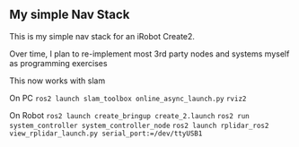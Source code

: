 ## My simple Nav Stack
This is my simple nav stack for an iRobot Create2.

Over time, I plan to re-implement most 3rd party nodes and systems myself as programming exercises

This now works with slam

On PC
`ros2 launch slam_toolbox online_async_launch.py`
`rviz2`

On Robot
`ros2 launch create_bringup create_2.launch`
`ros2 run system_controller system_controller_node`
`ros2 launch rplidar_ros2 view_rplidar_launch.py serial_port:=/dev/ttyUSB1`
